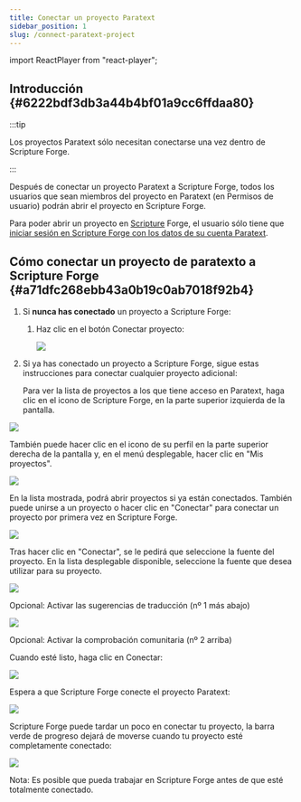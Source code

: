 ```yaml
---
title: Conectar un proyecto Paratext
sidebar_position: 1
slug: /connect-paratext-project
---
```


import ReactPlayer from "react-player";

## Introducción {#6222bdf3db3a44b4bf01a9cc6ffdaa80}


:::tip

Los proyectos Paratext sólo necesitan conectarse una vez dentro de Scripture Forge.

:::




Después de conectar un proyecto Paratext a Scripture Forge, todos los usuarios que sean miembros del proyecto en Paratext (en Permisos de usuario) podrán abrir el proyecto en Scripture Forge.


Para poder abrir un proyecto en [Scripture](/log-in) Forge, el usuario sólo tiene que [iniciar sesión en Scripture Forge con los datos de su cuenta Paratext](/log-in).


<div class="player-wrapper"><ReactPlayer controls url="https://youtu.be/exEJxc19Zm4" /></div>

## Cómo conectar un proyecto de paratexto a Scripture Forge {#a71dfc268ebb43a0b19c0ab7018f92b4}

1. Si **nunca has conectado** un proyecto a Scripture Forge:
    1. Haz clic en el botón Conectar proyecto:

        ![](./268421786.png)

2. Si ya has conectado un proyecto a Scripture Forge, sigue estas instrucciones para conectar cualquier proyecto adicional:

    Para ver la lista de proyectos a los que tiene acceso en Paratext, haga clic en el icono de Scripture Forge, en la parte superior izquierda de la pantalla.


![](./2112594915.png)


También puede hacer clic en el icono de su perfil en la parte superior derecha de la pantalla y, en el menú desplegable, hacer clic en "Mis proyectos".


![](./1201536679.png)


En la lista mostrada, podrá abrir proyectos si ya están conectados. También puede unirse a un proyecto o hacer clic en "Conectar" para conectar un proyecto por primera vez en Scripture Forge.


![](./1783795116.png)


Tras hacer clic en "Conectar", se le pedirá que seleccione la fuente del proyecto. En la lista desplegable disponible, seleccione la fuente que desea utilizar para su proyecto.


![](./1628956354.png)


Opcional: Activar las sugerencias de traducción (nº 1 más abajo)


![](./1628956354.png)


Opcional: Activar la comprobación comunitaria (nº 2 arriba)


Cuando esté listo, haga clic en Conectar:


![](./440460267.png)


Espera a que Scripture Forge conecte el proyecto Paratext:


![](./1421415415.png)


Scripture Forge puede tardar un poco en conectar tu proyecto, la barra verde de progreso dejará de moverse cuando tu proyecto esté completamente conectado:


![](./672841105.png)


Nota: Es posible que pueda trabajar en Scripture Forge antes de que esté totalmente conectado.

